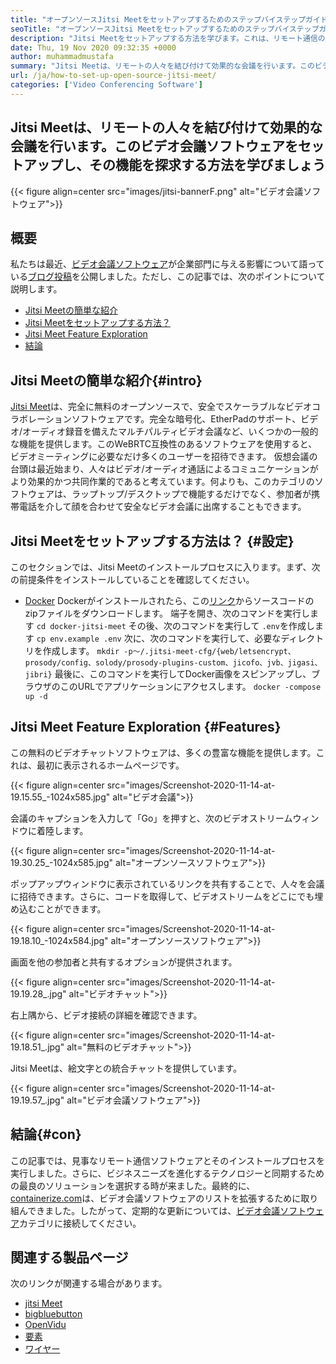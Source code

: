 ```yaml
---
title: "オープンソースJitsi Meetをセットアップするためのステップバイステップガイド" 
seoTitle: "オープンソースJitsi Meetをセットアップするためのステップバイステップガイド" 
description: "Jitsi Meetをセットアップする方法を学びます。これは、リモート通信のニーズを満たすように設計されたオープンソースのビデオ会議ソフトウェアであり、強力な機能を提供します" 
date: Thu, 19 Nov 2020 09:32:35 +0000
author: muhammadmustafa
summary: "Jitsi Meetは、リモートの人々を結び付けて効果的な会議を行います。このビデオ会議ソフトウェアをセットアップする方法を学び、その機能を探りましょう" 
url: /ja/how-to-set-up-open-source-jitsi-meet/
categories: ['Video Conferencing Software']
---
```


## Jitsi Meetは、リモートの人々を結び付けて効果的な会議を行います。このビデオ会議ソフトウェアをセットアップし、その機能を探求する方法を学びましょう

{{< figure align=center src="images/jitsi-bannerF.png" alt="ビデオ会議ソフトウェア">}}


## 概要
私たちは最近、[ビデオ会議ソフトウェア][2]が企業部門に与える影響について語っている[ブログ投稿][1]を公開しました。ただし、この記事では、次のポイントについて説明します。
  * [Jitsi Meetの簡単な紹介][3]
  * [Jitsi Meetをセットアップする方法？][4]
  * [Jitsi Meet Feature Exploration][5]
  * [結論][6]

## Jitsi Meetの簡単な紹介{#intro}
[Jitsi Meet][7]は、完全に無料のオープンソースで、安全でスケーラブルなビデオコラボレーションソフトウェアです。完全な暗号化、EtherPadのサポート、ビデオ/オーディオ録音を備えたマルチパルティビデオ会議など、いくつかの一般的な機能を提供します。このWeBRTC互換性のあるソフトウェアを使用すると、ビデオミーティングに必要なだけ多くのユーザーを招待できます。
仮想会議の台頭は最近始まり、人々はビデオ/オーディオ通話によるコミュニケーションがより効果的かつ共同作業的であると考えています。何よりも、このカテゴリのソフトウェアは、ラップトップ/デスクトップで機能するだけでなく、参加者が携帯電話を介して顔を合わせて安全なビデオ会議に出席することもできます。

## Jitsi Meetをセットアップする方法は？ {#設定}
このセクションでは、Jitsi Meetのインストールプロセスに入ります。まず、次の前提条件をインストールしていることを確認してください。
  * [Docker][8]
Dockerがインストールされたら、この[リンク][9]からソースコードのzipファイルをダウンロードします。
端子を開き、次のコマンドを実行します
`cd docker-jitsi-meet`
その後、次のコマンドを実行して `.env`を作成します
`cp env.example .env`
次に、次のコマンドを実行して、必要なディレクトリを作成します。
`mkdir -p〜/.jitsi-meet-cfg/{web/letsencrypt、prosody/config、solody/prosody-plugins-custom、jicofo、jvb、jigasi、jibri}`
最後に、このコマンドを実行してDocker画像をスピンアップし、ブラウザのこのURLでアプリケーションにアクセスします。
`docker -compose up -d`

## Jitsi Meet Feature Exploration {#Features}
この無料のビデオチャットソフトウェアは、多くの豊富な機能を提供します。これは、最初に表示されるホームページです。

{{< figure align=center src="images/Screenshot-2020-11-14-at-19.15.55_-1024x585.jpg" alt="ビデオ会議">}}

会議のキャプションを入力して「Go」を押すと、次のビデオストリームウィンドウに着陸します。

{{< figure align=center src="images/Screenshot-2020-11-14-at-19.30.25_-1024x585.jpg" alt="オープンソースソフトウェア">}}

ポップアップウィンドウに表示されているリンクを共有することで、人々を会議に招待できます。さらに、コードを取得して、ビデオストリームをどこにでも埋め込むことができます。

{{< figure align=center src="images/Screenshot-2020-11-14-at-19.18.10_-1024x584.jpg" alt="オープンソースソフトウェア">}}

画面を他の参加者と共有するオプションが提供されます。

{{< figure align=center src="images/Screenshot-2020-11-14-at-19.19.28_.jpg" alt="ビデオチャット">}}

右上隅から、ビデオ接続の詳細を確認できます。

{{< figure align=center src="images/Screenshot-2020-11-14-at-19.18.51_.jpg" alt="無料のビデオチャット">}}

Jitsi Meetは、絵文字との統合チャットを提供しています。

{{< figure align=center src="images/Screenshot-2020-11-14-at-19.19.57_.jpg" alt="ビデオ会議ソフトウェア">}}


## 結論{#con}
この記事では、見事なリモート通信ソフトウェアとそのインストールプロセスを実行しました。さらに、ビジネスニーズを進化するテクノロジーと同期するための最良のソリューションを選択する時が来ました。最終的に、[containerize.com][10]は、ビデオ会議ソフトウェアのリストを拡張するために取り組んできました。したがって、定期的な更新については、[ビデオ会議ソフトウェア][2]カテゴリに接続してください。

## 関連する製品ページ
次のリンクが関連する場合があります。
  * [jitsi Meet][7]
  * [bigbluebutton][11]
  * [OpenVidu][12]
  * [要素][13]
  * [ワイヤー][14]

  
[1]: https://blog.containerize.com/video-conferencing-software/video-conferencing-apps-how-it-benefits-your-business/
[2]: https://products.containerize.com/video-conferencing/
[3]: #intro
[4]: #setup
[5]: #features
[6]: #con
[7]: https://products.containerize.com/video-conferencing/jitsi
[8]: https://www.docker.com/products/docker-desktop
[9]: https://github.com/jitsi/docker-jitsi-meet/releases/tag/stable-5142
[10]: https://www.containerize.com/
[11]: https://products.containerize.com/video-conferencing/bigbluebutton
[12]: https://products.containerize.com/video-conferencing/openvidu
[13]: https://products.containerize.com/video-conferencing/element
[14]: https://products.containerize.com/video-conferencing/wire
